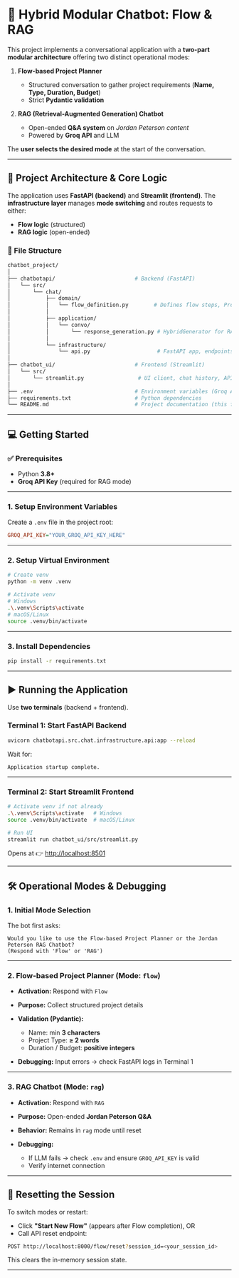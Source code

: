 # 🤖 Hybrid Modular Chatbot: Flow & RAG

This project implements a conversational application with a **two-part modular architecture** offering two distinct operational modes:

1. **Flow-based Project Planner**

   * Structured conversation to gather project requirements (**Name, Type, Duration, Budget**)
   * Strict **Pydantic validation**

2. **RAG (Retrieval-Augmented Generation) Chatbot**

   * Open-ended **Q&A system** on *Jordan Peterson content*
   * Powered by **Groq API** and LLM

The **user selects the desired mode** at the start of the conversation.

---

## 🚀 Project Architecture & Core Logic

The application uses **FastAPI (backend)** and **Streamlit (frontend)**.
The **infrastructure layer** manages **mode switching** and routes requests to either:

* **Flow logic** (structured)
* **RAG logic** (open-ended)

### 📂 File Structure

```bash
chatbot_project/
│
├── chatbotapi/                         # Backend (FastAPI)
│   └── src/
│       └── chat/
│           ├── domain/
│           │   └── flow_definition.py        # Defines flow steps, ProjectData, Pydantic rules
│           │
│           ├── application/
│           │   └── convo/
│           │       └── response_generation.py # HybridGenerator for RAG/LLM
│           │
│           └── infrastructure/
│               └── api.py                     # FastAPI app, endpoints, session management, mode switching
│
├── chatbot_ui/                         # Frontend (Streamlit)
│   └── src/
│       └── streamlit.py                 # UI client, chat history, API calls, mode tracking
│
├── .env                                # Environment variables (Groq API Key required)
├── requirements.txt                    # Python dependencies
└── README.md                           # Project documentation (this file)
```

---

## 💻 Getting Started

### ✅ Prerequisites

* Python **3.8+**
* **Groq API Key** (required for RAG mode)

---

### 1. Setup Environment Variables

Create a `.env` file in the project root:

```ini
GROQ_API_KEY="YOUR_GROQ_API_KEY_HERE"
```

---

### 2. Setup Virtual Environment

```bash
# Create venv
python -m venv .venv

# Activate venv
# Windows
.\.venv\Scripts\activate
# macOS/Linux
source .venv/bin/activate
```

---

### 3. Install Dependencies

```bash
pip install -r requirements.txt
```

---

## ▶️ Running the Application

Use **two terminals** (backend + frontend).

### Terminal 1: Start FastAPI Backend

```bash
uvicorn chatbotapi.src.chat.infrastructure.api:app --reload
```

Wait for:

```
Application startup complete.
```

---

### Terminal 2: Start Streamlit Frontend

```bash
# Activate venv if not already
.\.venv\Scripts\activate   # Windows
source .venv/bin/activate  # macOS/Linux

# Run UI
streamlit run chatbot_ui/src/streamlit.py
```

Opens at 👉 [http://localhost:8501](http://localhost:8501)

---

## 🛠️ Operational Modes & Debugging

### 1. Initial Mode Selection

The bot first asks:

```
Would you like to use the Flow-based Project Planner or the Jordan Peterson RAG Chatbot?
(Respond with 'Flow' or 'RAG')
```

---

### 2. Flow-based Project Planner (Mode: `flow`)

* **Activation:** Respond with `Flow`
* **Purpose:** Collect structured project details
* **Validation (Pydantic):**

  * Name: min **3 characters**
  * Project Type: **≥ 2 words**
  * Duration / Budget: **positive integers**
* **Debugging:** Input errors → check FastAPI logs in Terminal 1

---

### 3. RAG Chatbot (Mode: `rag`)

* **Activation:** Respond with `RAG`
* **Purpose:** Open-ended **Jordan Peterson Q&A**
* **Behavior:** Remains in `rag` mode until reset
* **Debugging:**

  * If LLM fails → check `.env` and ensure `GROQ_API_KEY` is valid
  * Verify internet connection

---

## 🔄 Resetting the Session

To switch modes or restart:

* Click **"Start New Flow"** (appears after Flow completion), OR
* Call API reset endpoint:

```bash
POST http://localhost:8000/flow/reset?session_id=<your_session_id>
```

This clears the in-memory session state.

---
